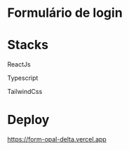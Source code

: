<h1>Formulário de login</h1>

<h1>Stacks</h1>

<p>ReactJs</p>
<p>Typescript</p>
<p>TailwindCss</p>

<h1>Deploy</h1>

https://form-opal-delta.vercel.app
